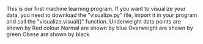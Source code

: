 This is our first machine learning program.
If you want to visualize your data, you need to download the "visualize.py" file, import it in your program and call the "visualize.visual()" function.
Underweight data points are shown by Red colour
Normal are shown by blue
Overweight are shown by green
Obese are shown by black 
